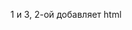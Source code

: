<!-- createTextNode vs innerHTML vs textContent
важность: 5

У нас есть пустой DOM-элемент elem и строка text.

Какие из этих 3-х команд работают одинаково?

    elem.append(document.createTextNode(text))
    elem.innerHTML = text
    elem.textContent = text
 -->

 1 и 3, 2-ой добавляет html